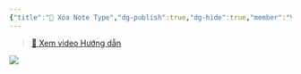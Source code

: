 ```yaml
---
{"title":"👑 Xóa Note Type","dg-publish":true,"dg-hide":true,"member":"VIP","author":null,"language":null,"tags":["delete","Note_Type"],"permalink":"/xoa-note-type/","hide":true,"dgPassFrontmatter":true}
---
```


> [👑 Xem video Hướng dẫn](https://www.facebook.com/groups/ankikhoa2/posts/676294394552863/)

![](https://i.imgur.com/fe85nyS.png)